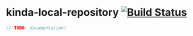 # kinda-local-repository [![Build Status](https://travis-ci.org/kinda/kinda-local-repository.svg?branch=master)](https://travis-ci.org/kinda/kinda-local-repository)

```js
// TODO: documentation!
```
